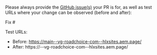 Please always provide the [GitHub issue(s)](../issues) your PR is for, as well as test URLs where your change can be observed (before and after):

Fix #<gh-issue-id>

Test URLs:
- Before: https://main--vg-roadchoice-com--hlxsites.aem.page/
- After: https://<branch>--vg-roadchoice-com--hlxsites.aem.page/
